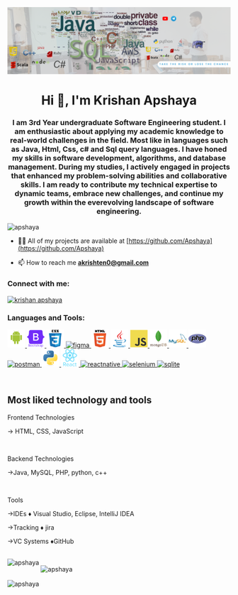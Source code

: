 ![logo](https://github.com/Apshaya/Krishan-Apshaya/blob/main/MEe.png)
<h1 align="center">Hi 👋, I'm Krishan Apshaya</h1>
<h3 align="center">I am 3rd Year undergraduate Software Engineering student. I am enthusiastic about applying my academic knowledge to real-world challenges in the field. Most like in languages such as Java, Html, Css, c# and Sql query languages. I have honed my skills in software development, algorithms, and database management. During my studies, I actively engaged in projects that enhanced my problem-solving abilities and collaborative skills. I am ready to contribute my technical expertise to dynamic teams, embrace new challenges, and continue my growth within the everevolving landscape of software engineering.</h3>

<p align="left"> <img src="https://komarev.com/ghpvc/?username=apshaya&label=Profile%20views&color=0e75b6&style=flat" alt="apshaya" /> </p>

- 👨‍💻 All of my projects are available at [https://github.com/Apshaya](https://github.com/Apshaya)

- 📫 How to reach me **akrishten0@gmail.com**

<h3 align="left">Connect with me:</h3>
<p align="left">
<a href="https://www.linkedin.com/in/krishan-apshaya/" target="blank"><img align="center" src="https://raw.githubusercontent.com/rahuldkjain/github-profile-readme-generator/master/src/images/icons/Social/linked-in-alt.svg" alt="krishan apshaya" height="30" width="40" /></a>

</p>

<h3 align="left">Languages and Tools:</h3>

<p align="left"> <a href="https://developer.android.com" target="_blank" rel="noreferrer"> <img src="https://raw.githubusercontent.com/devicons/devicon/master/icons/android/android-original-wordmark.svg" alt="android" width="40" height="40"/> </a> <a href="https://getbootstrap.com" target="_blank" rel="noreferrer"> <img src="https://raw.githubusercontent.com/devicons/devicon/master/icons/bootstrap/bootstrap-plain-wordmark.svg" alt="bootstrap" width="40" height="40"/> </a> <a href="https://www.w3schools.com/css/" target="_blank" rel="noreferrer"> <img src="https://raw.githubusercontent.com/devicons/devicon/master/icons/css3/css3-original-wordmark.svg" alt="css3" width="40" height="40"/> </a> <a href="https://www.figma.com/" target="_blank" rel="noreferrer"> <img src="https://www.vectorlogo.zone/logos/figma/figma-icon.svg" alt="figma" width="40" height="40"/> </a> <a href="https://www.w3.org/html/" target="_blank" rel="noreferrer"> <img src="https://raw.githubusercontent.com/devicons/devicon/master/icons/html5/html5-original-wordmark.svg" alt="html5" width="40" height="40"/> </a> <a href="https://www.java.com" target="_blank" rel="noreferrer"> <img src="https://raw.githubusercontent.com/devicons/devicon/master/icons/java/java-original.svg" alt="java" width="40" height="40"/> </a> <a href="https://developer.mozilla.org/en-US/docs/Web/JavaScript" target="_blank" rel="noreferrer"> <img src="https://raw.githubusercontent.com/devicons/devicon/master/icons/javascript/javascript-original.svg" alt="javascript" width="40" height="40"/> </a> <a href="https://www.mongodb.com/" target="_blank" rel="noreferrer"> <img src="https://raw.githubusercontent.com/devicons/devicon/master/icons/mongodb/mongodb-original-wordmark.svg" alt="mongodb" width="40" height="40"/> </a> <a href="https://www.mysql.com/" target="_blank" rel="noreferrer"> <img src="https://raw.githubusercontent.com/devicons/devicon/master/icons/mysql/mysql-original-wordmark.svg" alt="mysql" width="40" height="40"/> </a> <a href="https://www.php.net" target="_blank" rel="noreferrer"> <img src="https://raw.githubusercontent.com/devicons/devicon/master/icons/php/php-original.svg" alt="php" width="40" height="40"/> </a> <a href="https://postman.com" target="_blank" rel="noreferrer"> <img src="https://www.vectorlogo.zone/logos/getpostman/getpostman-icon.svg" alt="postman" width="40" height="40"/> </a> <a href="https://www.python.org" target="_blank" rel="noreferrer"> <img src="https://raw.githubusercontent.com/devicons/devicon/master/icons/python/python-original.svg" alt="python" width="40" height="40"/> </a> <a href="https://reactjs.org/" target="_blank" rel="noreferrer"> <img src="https://raw.githubusercontent.com/devicons/devicon/master/icons/react/react-original-wordmark.svg" alt="react" width="40" height="40"/> </a> <a href="https://reactnative.dev/" target="_blank" rel="noreferrer"> <img src="https://reactnative.dev/img/header_logo.svg" alt="reactnative" width="40" height="40"/> </a> <a href="https://www.selenium.dev" target="_blank" rel="noreferrer"> <img src="https://raw.githubusercontent.com/detain/svg-logos/780f25886640cef088af994181646db2f6b1a3f8/svg/selenium-logo.svg" alt="selenium" width="40" height="40"/> </a> <a href="https://www.sqlite.org/" target="_blank" rel="noreferrer"> <img src="https://www.vectorlogo.zone/logos/sqlite/sqlite-icon.svg" alt="sqlite" width="40" height="40"/> </a> </p>
<br>
<h2>Most liked technology and tools</h2>
 
<p>Frontend Technologies</p>
<p>
 &rarr; HTML, CSS, JavaScript
</p>
  <br>
<p>Backend Technologies</p>
<p>
 &rarr;Java, MySQL, PHP, python, c++
</p>
 <br>
<p>Tools</p>
<p> &rarr;IDEs &diams; Visual Studio, Eclipse, IntelliJ IDEA</p>
<p> &rarr;Tracking &diams; jira</p>
<p>&rarr;VC Systems &diams;GitHub</p>

 <br>
 <img align="left" src="https://github-readme-stats.vercel.app/api/top-langs?username=apshaya&show_icons=true&locale=en&layout=compact" alt="apshaya" /></p>

<p>&nbsp;<img align="center" src="https://github-readme-stats.vercel.app/api?username=apshaya&show_icons=true&locale=en" alt="apshaya" /></p>

<p><img align="center" src="https://github-readme-streak-stats.herokuapp.com/?user=apshaya&" alt="apshaya" /></p>
